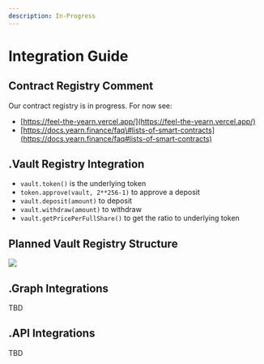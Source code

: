 ```yaml
---
description: In-Progress
---
```


# Integration Guide

## Contract Registry Comment <a id="Contract-Registery"></a>

Our contract registry is in progress. For now see:

* [https://feel-the-yearn.vercel.app/](https://feel-the-yearn.vercel.app/)
* [https://docs.yearn.finance/faq\#lists-of-smart-contracts](https://docs.yearn.finance/faq#lists-of-smart-contracts)

## .Vault Registry Integration <a id="Vault-Registry-Integration"></a>

* `vault.token()` is the underlying token
* `token.approve(vault, 2**256-1)` to approve a deposit
* `vault.deposit(amount)` to deposit
* `vault.withdraw(amount)` to withdraw
* `vault.getPricePerFullShare()` to get the ratio to underlying token

## Planned Vault Registry Structure

![](https://i.imgur.com/xa0lgtd.jpg)

## .Graph Integrations <a id="Graph-Integrations"></a>

TBD

## .API Integrations <a id="API-Integrations"></a>

TBD

